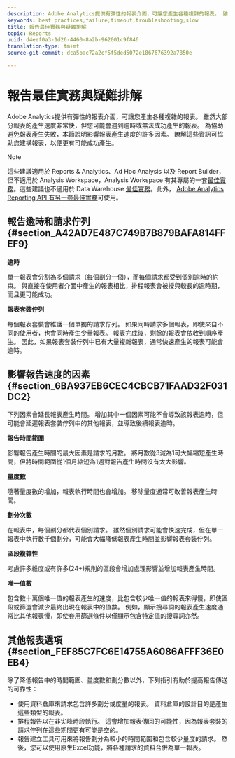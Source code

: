```yaml
---
description: Adobe Analytics提供有彈性的報表介面，可讓您產生各種複雜的報表。 雖然大部分報表的產生速度非常快，但您可能會遇到逾時或無法成功產生的報表。 為協助避免報表產生失敗，本節說明影響報表產生速度的許多因素。 瞭解這些資訊可協助您建構報表，以便更有可能成功產生。
keywords: best practices;failure;timeout;troubleshooting;slow
title: 報告最佳實務與疑難排解
topic: Reports
uuid: d4eef0a3-1d26-4460-8a2b-962001c9f846
translation-type: tm+mt
source-git-commit: dca5bac72a2cf5f5ded5072e1867676392a7850e

---
```



# 報告最佳實務與疑難排解

Adobe Analytics提供有彈性的報表介面，可讓您產生各種複雜的報表。 雖然大部分報表的產生速度非常快，但您可能會遇到逾時或無法成功產生的報表。 為協助避免報表產生失敗，本節說明影響報表產生速度的許多因素。 瞭解這些資訊可協助您建構報表，以便更有可能成功產生。

>[!Note]
>這些建議適用於 Reports &amp; Analytics、Ad Hoc Analysis 以及 Report Builder，
>但不適用於 Analysis Workspace，Analysis Workspace 有其專屬的一套[最佳實務](/help/analyze/analysis-workspace/workspace-faqs/optimizing-performance.md)。這些建議也不適用於 Data Warehouse [最佳實務](https://marketing.adobe.com/resources/help/en_US/reference/data_warehouse_bp.html)。此外，
>[Adobe Analytics Reporting API 有另一套最佳實務](https://marketing.adobe.com/developer/en_US/get-started/best-practices/c-best-practices)可使用。

## 報告逾時和請求佇列 {#section_A42AD7E487C749B7B879BAFA814FFEF9}

**逾時**

單一報表會分割為多個請求（每個劃分一個），而每個請求都受到個別逾時的約束。 與直接在使用者介面中產生的報表相比，排程報表會被授與較長的逾時期，而且更可能成功。

**報表套裝佇列**

每個報表套裝會維護一個單獨的請求佇列。 如果同時請求多個報表，即使來自不同的使用者，也會同時產生少量報表。 報表完成後，剩餘的報表會依收到順序產生。 因此，如果報表套裝佇列中已有大量複雜報表，通常快速產生的報表可能會逾時。

## 影響報告速度的因素 {#section_6BA937EB6CEC4CBCB71FAAD32F031DC2}

下列因素會延長報表產生時間。 增加其中一個因素可能不會導致該報表逾時，但可能會延遲報表套裝佇列中的其他報表，並導致後續報表逾時。

**報告時間範圍**

影響報告產生時間的最大因素是請求的月數。 將月數從3減為1可大幅縮短產生時間，但將時間範圍從1個月縮短為1週對報告產生時間沒有太大影響。

**量度數**

隨著量度數的增加，報表執行時間也會增加。 移除量度通常可改善報表產生時間。

**劃分次數**

在報表中，每個劃分都代表個別請求。 雖然個別請求可能會快速完成，但在單一報表中執行數千個劃分，可能會大幅降低報表產生時間並影響報表套裝佇列。

**區段複雜性**

考慮許多維度或有許多(24+)規則的區段會增加處理影響並增加報表產生時間。

**唯一值數**

包含數十萬個唯一值的報表產生的速度，比包含較少唯一值的報表來得慢，即使區段或篩選會減少最終出現在報表中的值數。 例如，顯示搜尋詞的報表產生速度通常比其他報表慢，即使套用篩選條件以僅顯示包含特定值的搜尋詞亦然。

## 其他報表選項 {#section_FEF85C7FC6E14755A6086AFFF36E0EB4}

除了降低報告中的時間範圍、量度數和劃分數以外，下列指引有助於提高報告傳送的可靠性：

* 使用資料倉庫來請求包含許多劃分或度量的報表。 資料倉庫的設計目的是產生這些類型的報表。
* 排程報告以在非尖峰時段執行。 這會增加報表傳回的可能性，因為報表套裝的請求佇列在這些期間更有可能是空的。
* 報告建立工具可用來將報告劃分為較小的時間範圍和包含較少量度的請求。 然後，您可以使用原生Excel功能，將各種請求的資料合併為單一報表。

